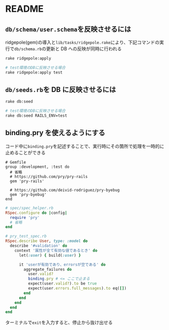 # README

## `db/schema/user.schema`を反映させるには

ridgepole(gem)の導入と`lib/tasks/ridgepole.rake`により、下記コマンドの実行で`db/schema.rb`の更新と DB への反映が同時に行われる

```bash
rake ridgepole:apply

# test環境のDBに反映させる場合
rake ridgepole:apply test
```

## `db/seeds.rb`を DB に反映させるには

```bash
rake db:seed

# test環境のDBに反映させる場合
rake db:seed RAILS_ENV=test
```

## binding.pry を使えるようにする

コード中に`binding.pry`を記述することで、実行時にその箇所で処理を一時的に止めることができる

```ruby:Gemfile
# Gemfile
group :development, :test do
  # 省略
  # https://github.com/pry/pry-rails
  gem 'pry-rails'

  # https://github.com/deivid-rodriguez/pry-byebug
  gem 'pry-byebug'
end
```

```ruby:spec/spec_helper.rb
# spec/spec_helper.rb
RSpec.configure do |config|
  require 'pry'
  # 省略
end
```

```ruby:pry_test_spec.rb
# pry_test_spec.rb
RSpec.describe User, type: :model do
  describe '#validation' do
    context '属性が全て有効な値であるとき' do
      let(:user) { build(:user) }

      it 'userが有効であり、errorsが空である' do
        aggregate_failures do
          user.valid?
          binding.pry # <= ここで止まる
          expect(user.valid?).to be true
          expect(user.errors.full_messages).to eq([])
        end
      end
    end
  end
end
```

ターミナルで`exit`を入力すると、停止から抜け出せる
